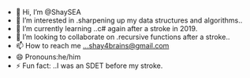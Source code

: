 - 👋 Hi, I’m @ShaySEA
- 👀 I’m interested in .sharpening up my data structures and algorithms..
- 🌱 I’m currently learning ..c# again after a stroke in 2019.
- 💞️ I’m looking to collaborate on .recursive functions after a stroke..
- 📫 How to reach me ...shay4brains@gmail.com
- 😄 Pronouns:he/him
- ⚡ Fun fact: ..I was an SDET before my stroke.

<!---
ShaySEA/ShaySEA is a ✨ special ✨ repository because its `README.md` (this file) appears on your GitHub profile.
You can click the Preview link to take a look at your changes.
--->
